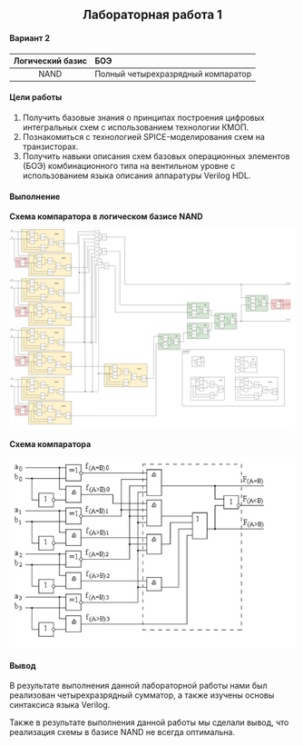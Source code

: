 <h2 align=center>Лабораторная работа 1</a> </h2>

#### Вариант 2

| Логический базис | БОЭ |
| :-------: | :- |
| NAND | Полный четырехразрядный компаратор |

#### Цели работы

1. Получить базовые знания о принципах построения цифровых интегральных
схем с использованием технологии КМОП.
2. Познакомиться с технологией SPICE-моделирования схем на транзисторах.
3. Получить навыки описания схем базовых операционных элементов (БОЭ) комбинационного типа на вентильном уровне с использованием языка описания
аппаратуры Verilog HDL.

#### Выполнение 

**Схема компаратора в логическом базисе NAND**

![](images/lab1.png)

**Схема компаратора**

![](images/dc.jpg)

#### Вывод

В результате выполнения данной лабораторной работы нами был реализован четырехразрядный сумматор, а также изучены основы синтаксиса языка Verilog.

Также в результате выполнения данной работы мы сделали вывод, что реализация схемы в базисе NAND не всегда оптимальна. 

